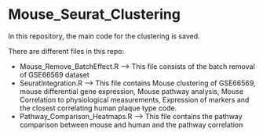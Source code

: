 # Mouse_Seurat_Clustering
In this repository, the main code for the clustering is saved. 

There are different files in this repo:

-   Mouse_Remove_BatchEffect.R     -->   This file consists of the batch removal of GSE66569 dataset
-   SeuratIntegration.R            -->   This file contains Mouse clustering of GSE66569, mouse differential gene expression, Mouse pathway analysis, Mouse Correlation to physiological measurements, Expression of markers and the closest correlating human plaque type code.
-   Pathway_Comparison_Heatmaps.R  -->   This file contains the pathway comparison between mouse and human and the pathway correlation

